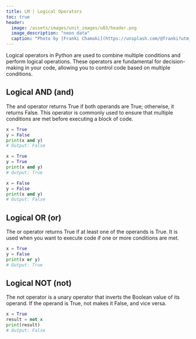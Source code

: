 ```yaml
---
title: LM | Logical Operators
toc: true
header:
  image: /assets/images/unit_images/u03/header.png
  image_description: "neon data"
  caption: "Photo by [Franki Chamaki](https://unsplash.com/@franki?utm_source=unsplash&amp;utm_medium=referral&amp;utm_content=creditCopyText) [from unsplash](https://unsplash.com/s/photos/data?utm_source=unsplash&amp;utm_medium=referral&amp;utm_content=creditCopyText)"
---
```

Logical operators in Python are used to combine multiple conditions and perform logical operations. These operators are fundamental for decision-making in your code, allowing you to control code based on multiple conditions.

## Logical AND (and)
The and operator returns True if both operands are True; otherwise, it returns False. This operator is commonly used to ensure that multiple conditions are met before executing a block of code.

```python
x = True
y = False
print(x and y)
# Output: False

x = True
y = True
print(x and y)
# Output: True

x = False
y = False
print(x and y)
# Output: False
```

## Logical OR (or)
The or operator returns True if at least one of the operands is True. It is used when you want to execute code if one or more conditions are met.
```python
x = True
y = False
print(x or y)
# Output: True
```

## Logical NOT (not)
The not operator is a unary operator that inverts the Boolean value of its operand. If the operand is True, not makes it False, and vice versa.
```python
x = True
result = not x
print(result)
# Output: False
```